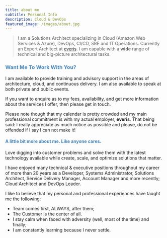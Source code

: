 ```yaml
---
title: about me
subtitle: Personal Info
description: Cloud & DevOps
featured_image: /images/about.jpg
---
```


> I am a Solutions Architect specializing in Cloud (Amazon Web Services & Azure), DevOps, CI/CD, SRE and IT Operations. Currently an Expert Architect at [everis](https://www.everis.com/global/en). I am capable with a **wide** range of technical and big-picture architectural tasks.

### <span style="color:#4888bc">Want Me To Work With You?</span>
I am available to provide training and advisory support in the areas of architecture, cloud, and continuous delivery. I am also available to speak at both private and public events.

If you want to enquire as to my fees, availability, and get more information about the services I offer, then please get in touch.

Please note though that my calendar is pretty crowded and my main professional commitment is with my actual employer, **everis**. That being said: I really appreciate as much notice as possible and please, do not be offended if I say I can not make it!

#### <span style="color:#4888bc">A little bit more about me. Like anyone cares.</span>

Love digging into customer problems and solve them with the latest technology available while create, scale, and optimize solutions that matter.

I have enjoyed many technical & executive positions throughout my career of more than 20 years as a Developer, Systems Administrator, Solutions Architect, Service Delivery Manager, Account Manager and more recently; Cloud Architect and DevOps Leader.

I like to believe that my personal and professional experiences have taught me the following:

* Team comes first, ALWAYS, after them;
* The Customer is the center of all.
* I stay calm when faced with adversity (well, most of the time) and finally;
* I am constantly learning because I never settle.
